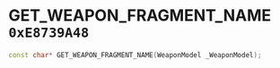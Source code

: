 # GET_WEAPON_FRAGMENT_NAME `0xE8739A48`

```cpp
const char* GET_WEAPON_FRAGMENT_NAME(WeaponModel _WeaponModel);
```
